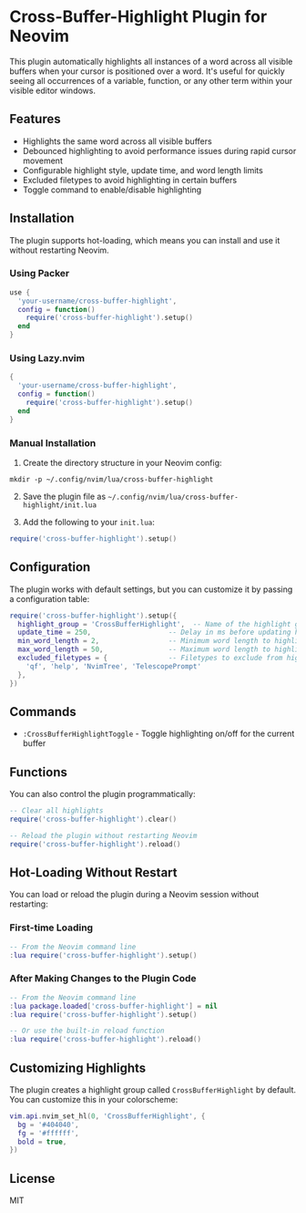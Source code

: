 # Cross-Buffer-Highlight Plugin for Neovim

This plugin automatically highlights all instances of a word across all visible buffers when your cursor is positioned over a word. It's useful for quickly seeing all occurrences of a variable, function, or any other term within your visible editor windows.

## Features

- Highlights the same word across all visible buffers
- Debounced highlighting to avoid performance issues during rapid cursor movement
- Configurable highlight style, update time, and word length limits
- Excluded filetypes to avoid highlighting in certain buffers
- Toggle command to enable/disable highlighting

## Installation

The plugin supports hot-loading, which means you can install and use it without restarting Neovim.

### Using Packer

```lua
use {
  'your-username/cross-buffer-highlight',
  config = function()
    require('cross-buffer-highlight').setup()
  end
}
```

### Using Lazy.nvim

```lua
{
  'your-username/cross-buffer-highlight',
  config = function()
    require('cross-buffer-highlight').setup()
  end
}
```

### Manual Installation

1. Create the directory structure in your Neovim config:

```
mkdir -p ~/.config/nvim/lua/cross-buffer-highlight
```

2. Save the plugin file as `~/.config/nvim/lua/cross-buffer-highlight/init.lua`

3. Add the following to your `init.lua`:

```lua
require('cross-buffer-highlight').setup()
```

## Configuration

The plugin works with default settings, but you can customize it by passing a configuration table:

```lua
require('cross-buffer-highlight').setup({
  highlight_group = 'CrossBufferHighlight',  -- Name of the highlight group to use
  update_time = 250,                   -- Delay in ms before updating highlights
  min_word_length = 2,                 -- Minimum word length to highlight
  max_word_length = 50,                -- Maximum word length to highlight
  excluded_filetypes = {               -- Filetypes to exclude from highlighting
    'qf', 'help', 'NvimTree', 'TelescopePrompt'
  },
})
```

## Commands

- `:CrossBufferHighlightToggle` - Toggle highlighting on/off for the current buffer

## Functions

You can also control the plugin programmatically:

```lua
-- Clear all highlights
require('cross-buffer-highlight').clear()

-- Reload the plugin without restarting Neovim
require('cross-buffer-highlight').reload()
```

## Hot-Loading Without Restart

You can load or reload the plugin during a Neovim session without restarting:

### First-time Loading

```lua
-- From the Neovim command line
:lua require('cross-buffer-highlight').setup()
```

### After Making Changes to the Plugin Code

```lua
-- From the Neovim command line
:lua package.loaded['cross-buffer-highlight'] = nil
:lua require('cross-buffer-highlight').setup()

-- Or use the built-in reload function
:lua require('cross-buffer-highlight').reload()
```

## Customizing Highlights

The plugin creates a highlight group called `CrossBufferHighlight` by default. You can customize this in your colorscheme:

```lua
vim.api.nvim_set_hl(0, 'CrossBufferHighlight', {
  bg = '#404040',
  fg = '#ffffff',
  bold = true,
})
```

## License

MIT
